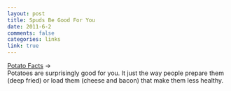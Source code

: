 ```yaml
--- 
layout: post
title: Spuds Be Good For You
date: 2011-6-2
comments: false
categories: links
link: true
---
```

<a href="http://www.spudcitysales.com/potato_facts.php" title="Potato Facts">Potato Facts</a> →
<br />
Potatoes are surprisingly good for you. It just the way people prepare them (deep fried) or load them (cheese and bacon) that make them less healthy.

